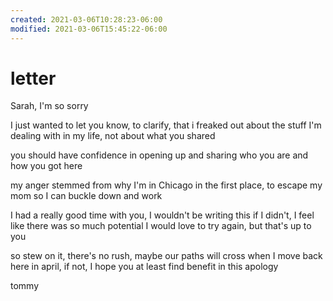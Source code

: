 ```yaml
---
created: 2021-03-06T10:28:23-06:00
modified: 2021-03-06T15:45:22-06:00
---
```


# letter

Sarah, I'm so sorry

I just wanted to let you know, to clarify, that i freaked out about the stuff I'm dealing with in my life, not about what you shared

you should have confidence in opening up and sharing who you are and how you got here

my anger stemmed from why I'm in Chicago in the first place, to escape my mom so I can buckle down and work

I had a really good time with you, I wouldn't be writing this if I didn't,
I feel like there was so much potential
I would love to try again, but that's up to you

so stew on it, there's no rush, 
maybe our paths will cross when I move back here in april,
if not, I hope you at least find benefit in this apology

tommy